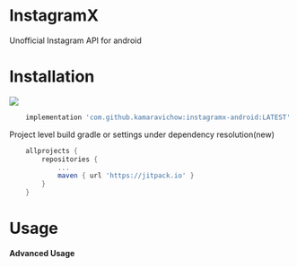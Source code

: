 # InstagramX
Unofficial Instagram API for android

# Installation

[![](https://jitpack.io/v/kamaravichow/instagramx-android.svg)](https://jitpack.io/#kamaravichow/instagramx-android)


```groovy
	implementation 'com.github.kamaravichow:instagramx-android:LATEST'
```

Project level build gradle or settings under dependency resolution(new)

```groovy
	allprojects {
		repositories {
			...
			maven { url 'https://jitpack.io' }
		}
	}
```


# Usage 



**Advanced Usage** 

